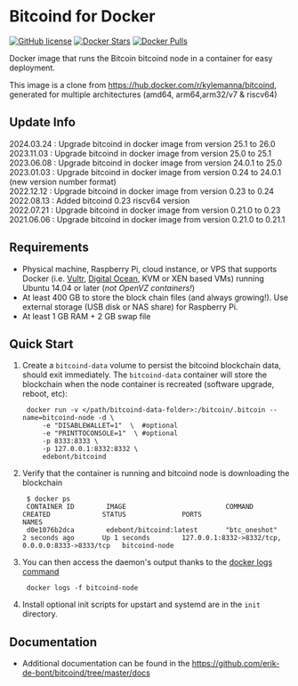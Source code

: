 Bitcoind for Docker
===================

[![GitHub license](https://img.shields.io/badge/license-MIT-blue.svg?style=flat-square)](https://raw.githubusercontent.com/edebont/bitcoind/master/LICENSE)
[![Docker Stars](https://img.shields.io/docker/stars/edebont/bitcoind.svg)](https://hub.docker.com/r/edebont/bitcoind/)
[![Docker Pulls](https://img.shields.io/docker/pulls/edebont/bitcoind.svg)](https://hub.docker.com/r/edebont/bitcoind/)


Docker image that runs the Bitcoin bitcoind node in a container for easy deployment. 

This image is a clone from https://hub.docker.com/r/kylemanna/bitcoind, generated for multiple architectures (amd64, arm64,arm32/v7 & riscv64)

Update Info
------------
2024.03.24 : Upgrade bitcoind in docker image from version 25.1 to 26.0 
2023.11.03 : Upgrade bitcoind in docker image from version 25.0 to 25.1  
2023.06.08 : Upgrade bitcoind in docker image from version 24.0.1 to 25.0  
2023.01.03 : Upgrade bitcoind in docker image from version 0.24 to 24.0.1 (new version number format)  
2022.12.12 : Upgrade bitcoind in docker image from version 0.23 to 0.24
2022.08.13 : Added bitcoind 0.23 riscv64 version  
2022.07.21 : Upgrade bitcoind in docker image from version 0.21.0 to 0.23  
2021.06.06 : Upgrade bitcoind in docker image from version 0.21.0 to 0.21.1  



Requirements
------------

* Physical machine, Raspberry Pi, cloud instance, or VPS that supports Docker (i.e. [Vultr](http://bit.ly/1HngXg0), [Digital Ocean](http://bit.ly/18AykdD), KVM or XEN based VMs) running Ubuntu 14.04 or later (*not OpenVZ containers!*)
* At least 400 GB to store the block chain files (and always growing!). Use external storage (USB disk or NAS share)  for Raspberry Pi. 
* At least 1 GB RAM + 2 GB swap file


Quick Start
-----------

1. Create a `bitcoind-data` volume to persist the bitcoind blockchain data, should exit immediately.  The `bitcoind-data` container will store the blockchain when the node container is recreated (software upgrade, reboot, etc):

        docker run -v </path/bitcoind-data-folder>:/bitcoin/.bitcoin --name=bitcoind-node -d \
            -e "DISABLEWALLET=1"  \  #optional
            -e "PRINTTOCONSOLE=1"  \ #optional
            -p 8333:8333 \
            -p 127.0.0.1:8332:8332 \
            edebont/bitcoind

2. Verify that the container is running and bitcoind node is downloading the blockchain

        $ docker ps
        CONTAINER ID        IMAGE                         COMMAND             CREATED             STATUS              PORTS                                              NAMES
        d0e1076b2dca        edebont/bitcoind:latest       "btc_oneshot"       2 seconds ago       Up 1 seconds        127.0.0.1:8332->8332/tcp, 0.0.0.0:8333->8333/tcp   bitcoind-node

3. You can then access the daemon's output thanks to the [docker logs command]( https://docs.docker.com/reference/commandline/cli/#logs)

        docker logs -f bitcoind-node

4. Install optional init scripts for upstart and systemd are in the `init` directory.


Documentation
-------------

* Additional documentation can be found in the https://github.com/erik-de-bont/bitcoind/tree/master/docs

